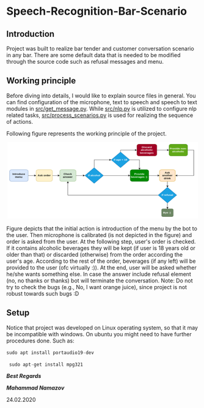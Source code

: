 # Speech-Recognition-Bar-Scenario

## Introduction
Project was built to realize bar tender and customer conversation scenario in any bar. There are some default data that is needed to be modified through the source code such as refusal messages and menu.

## Working principle
Before diving into details, I would like to explain source files in general. You can find configuration of the microphone, text to speech and speech to text modules in [src/get_message.py](src/get_message.py). While [src/nlp.py](src/nlp.py) is utilized to configure nlp related tasks, [src/process_scenarios.py](src/process_scenarios.py) is used for realizing the sequence of actions.

Following figure represents the working principle of the project.
<p align="center">
 <img src="internal.png" width="500" height="200">
 </p>

Figure depicts that the initial action is introduction of the menu by the bot to the user. Then microphone is calibrated (is not depicted in the figure) and order is asked from the user. At the following step, user's order is checked. If it contains alcoholic beverages they will be kept (if user is 18 years old or older than that) or discarded (otherwise) from the order according the user's age. According to the rest of the order, beverages (if any left) will be provided to the user (ofc virtually :)). At the end, user will be asked whether he/she wants something else. In case the answer include refusal element (no, no thanks or thanks) bot will terminate the conversation. 
Note: Do not try to check the bugs (e.g., No, I want orange juice), since project is not robust towards such bugs :D 

## Setup
Notice that project was developed on Linux operating system, so that it may be incompatible with windows. On ubuntu you might need to have further procedures done. Such as:
  ```python
  sudo apt install portaudio19-dev
  ```
 ```python
  sudo apt-get install mpg321
  ```


_**Best Regards**_

_**Mahammad Namazov**_

24.02.2020
